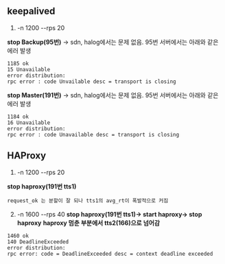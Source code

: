 ## keepalived
1. -n 1200 --rps 20

**stop Backup(95번)** -> sdn, halog에서는 문제 없음.
95번 서버에서는 아래와 같은 에러 발생
```
1185 ok
15 Unavailable
error distribution:
rpc error : code Unvailable desc = transport is closing
```
**stop Master(191번)** -> sdn, halog에서는 문제 없음.
95번 서버에서는 아래와 같은 에러 발생
```
1184 ok
16 Unavailable
error distribution:
rpc error : code Unavailable desc = transport is closing
```

## HAProxy
1. -n 1200 --rps 20

**stop haproxy(191번 tts1)**
```
request_ok 는 분할이 잘 되나 tts1의 avg_rt이 폭발적으로 커짐

```
2. -n 1600 --rps 40
**stop haproxy(191번 tts1)-> start haproxy-> stop haproxy**
**haproxy 멈춘 부분에서 tts2(166)으로 넘어감**
```
1460 ok
140 DeadlineExceeded
error distribution:
rpc error: code = DeadlineExceeded desc = context deadline exceeded
```
